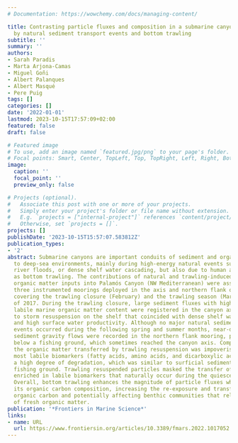 ```yaml
---
# Documentation: https://wowchemy.com/docs/managing-content/

title: Contrasting particle fluxes and composition in a submarine canyon affected
  by natural sediment transport events and bottom trawling
subtitle: ''
summary: ''
authors:
- Sarah Paradis
- Marta Arjona-Camas
- Miguel Goñi
- Albert Palanques
- Albert Masqué
- Pere Puig
tags: []
categories: []
date: '2022-01-01'
lastmod: 2023-10-15T17:57:09+02:00
featured: false
draft: false

# Featured image
# To use, add an image named `featured.jpg/png` to your page's folder.
# Focal points: Smart, Center, TopLeft, Top, TopRight, Left, Right, BottomLeft, Bottom, BottomRight.
image:
  caption: ''
  focal_point: ''
  preview_only: false

# Projects (optional).
#   Associate this post with one or more of your projects.
#   Simply enter your project's folder or file name without extension.
#   E.g. `projects = ["internal-project"]` references `content/project/deep-learning/index.md`.
#   Otherwise, set `projects = []`.
projects: []
publishDate: '2023-10-15T15:57:07.583812Z'
publication_types:
- '2'
abstract: Submarine canyons are important conduits of sediment and organic matter
  to deep-sea environments, mainly during high-energy natural events such as storms,
  river floods, or dense shelf water cascading, but also due to human activities such
  as bottom trawling. The contributions of natural and trawling-induced sediment and
  organic matter inputs into Palamós Canyon (NW Mediterranean) were assessed from
  three instrumented moorings deployed in the axis and northern flank of the canyon
  covering the trawling closure (February) and the trawling season (March-December)
  of 2017. During the trawling closure, large sediment fluxes with high contents of
  labile marine organic matter content were registered in the canyon axis, associated
  to storm resuspension on the shelf that coincided with dense shelf water cascading
  and high surface water productivity. Although no major natural sediment transport
  events occurred during the following spring and summer months, near-daily trawling-induced
  sediment gravity flows were recorded in the northern flank mooring, placed directly
  below a fishing ground, which sometimes reached the canyon axis. Compositionally,
  the organic matter transferred by trawling resuspension was impoverished in the
  most labile biomarkers (fatty acids, amino acids, and dicarboxylic acids) and had
  a high degree of degradation, which was similar to surficial sediment from the adjacent
  fishing ground. Trawling resuspended particles masked the transfer of organic matter
  enriched in labile biomarkers that naturally occur during the quiescent summer months.
  Overall, bottom trawling enhances the magnitude of particle fluxes while modifying
  its organic carbon composition, increasing the re-exposure and transfer of degraded
  organic carbon and potentially affecting benthic communities that rely on the arrival
  of fresh organic matter.
publication: '*Frontiers in Marine Science*'
links:
- name: URL
  url: https://www.frontiersin.org/articles/10.3389/fmars.2022.1017052
---
```


